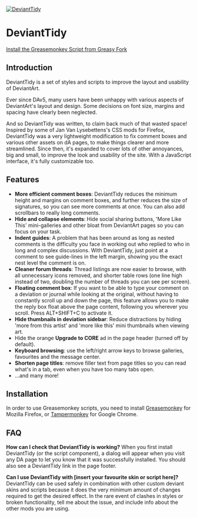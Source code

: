 [![DeviantTidy](https://i.imgur.com/UWwEHJi.png)](http://www.deviantart.com/deviation/45622809)

# DeviantTidy

[Install the Greasemonkey Script from Greasy Fork](https://greasyfork.org/scripts/5681-devianttidy)

## Introduction

DeviantTidy is a set of styles and scripts to improve the layout and usability of DeviantArt.

Ever since DAv5, many users have been unhappy with various aspects of DeviantArt's layout and design.  Some decisions on font size, margins and spacing have clearly been neglected.

And so DeviantTidy was written, to claim back much of that wasted space!  Inspired by some of Jan Van Lysebettens's CSS mods for Firefox, DeviantTidy was a very lightweight modification to fix comment boxes and various other assets on dA pages, to make things clearer and more streamlined.  Since then, it's expanded to cover lots of other annoyances, big and small, to improve the look and usability of the site. With a JavaScript interface, it's fully customizable too.

## Features

- **More efficient comment boxes**: DeviantTidy reduces the minimum height and margins on comment boxes, and further reduces the size of signatures, so you can see more comments at once. You can also add scrollbars to really long comments.
- **Hide and collapse elements**: Hide social sharing buttons, 'More Like This' mini-galleries and other bloat from DeviantArt pages so you can focus on your task.
- **Indent guides**: A problem that has been around as long as nested comments is the difficulty you face in working out who replied to who in long and complex discussions. With DeviantTidy, just point at a comment to see guide-lines in the left margin, showing you the exact nest level the comment is on.
- **Cleaner forum threads**: Thread listings are now easier to browse, with all unnecessary icons removed, and shorter table rows (one line high instead of two, doubling the number of threads you can see per screen).
- **Floating comment box**: If you want to be able to type your comment on a deviation or journal while looking at the original, without having to constantly scroll up and down the page, this feature allows you to make the reply box float above the page content, following you wherever you scroll. Press ALT+SHIFT+C to activate it.
- **Hide thumbnails in deviation sidebar**: Reduce distractions by hiding 'more from this artist' and 'more like this' mini thumbnails when viewing art.
- Hide the orange **Upgrade to CORE** ad in the page header (turned off by default).
- **Keyboard browsing**: use the left/right arrow keys to browse galleries, favourites and the message center.
- **Shorten page titles**: remove filler text from page titles so you can read what's in a tab, even when you have too many tabs open.
- ...and many more!

## Installation

In order to use Greasemonkey scripts, you need to install [Greasemonkey](https://addons.mozilla.org/en-us/firefox/addon/greasemonkey/) for Mozilla Firefox, or [Tampermonkey](https://chrome.google.com/webstore/detail/tampermonkey/dhdgffkkebhmkfjojejmpbldmpobfkfo?hl=en) for Google Chrome.

## FAQ

**How can I check that DeviantTidy is working?**
When you first install DeviantTidy (or the script component), a dialog will appear when you visit any DA page to let you know that it was successfully installed. You should also see a DeviantTidy link in the page footer.

**Can I use DeviantTidy with [insert your favourite skin or script here]?**
DeviantTidy can be used safely in combination with other custom deviant skins and scripts because it does the very minimum amount of changes required to get the desired effect.  In the rare event of clashes in styles or broken functionality, tell me about the issue, and include info about the other mods you are using.